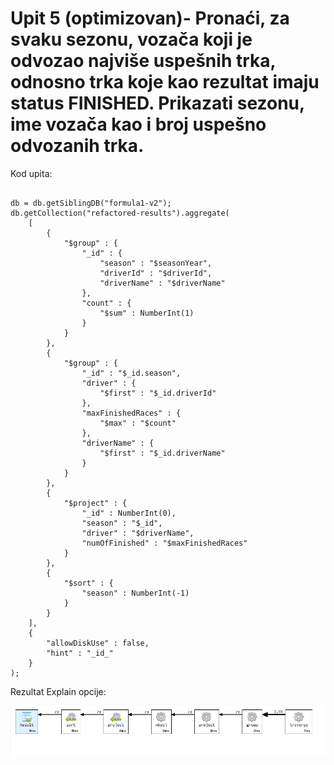 # Upit 5 (optimizovan)- Pronaći, za svaku sezonu, vozača koji je odvozao najviše uspešnih trka, odnosno trka koje kao rezultat imaju status FINISHED. Prikazati sezonu, ime vozača kao i broj uspešno odvozanih trka.

Kod upita:

~~~

db = db.getSiblingDB("formula1-v2");
db.getCollection("refactored-results").aggregate(
    [
        {
            "$group" : {
                "_id" : {
                    "season" : "$seasonYear",
                    "driverId" : "$driverId",
                    "driverName" : "$driverName"
                },
                "count" : {
                    "$sum" : NumberInt(1)
                }
            }
        }, 
        {
            "$group" : {
                "_id" : "$_id.season",
                "driver" : {
                    "$first" : "$_id.driverId"
                },
                "maxFinishedRaces" : {
                    "$max" : "$count"
                },
                "driverName" : {
                    "$first" : "$_id.driverName"
                }
            }
        }, 
        {
            "$project" : {
                "_id" : NumberInt(0),
                "season" : "$_id",
                "driver" : "$driverName",
                "numOfFinished" : "$maxFinishedRaces"
            }
        }, 
        {
            "$sort" : {
                "season" : NumberInt(-1)
            }
        }
    ], 
    {
        "allowDiskUse" : false,
        "hint" : "_id_"
    }
);

~~~

Rezultat Explain opcije:

![Alt text](/v2/andrija/query_5/query_5_explain.png)


